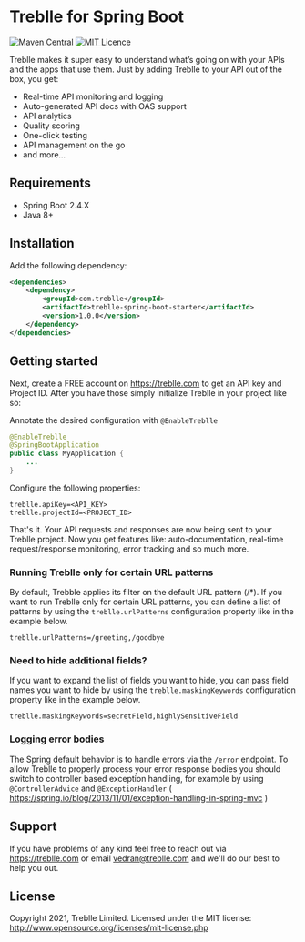 # Treblle for Spring Boot

[![Maven Central](https://maven-badges.herokuapp.com/maven-central/com.treblle/treblle-spring-boot-starter/badge.svg?style=plastic)](https://maven-badges.herokuapp.com/maven-central/com.treblle/treblle-spring-boot-starter)
[![MIT Licence](https://img.shields.io/npm/l/treblle)](LICENSE.md)

Treblle makes it super easy to understand what’s going on with your APIs and the apps that use them. Just by adding Treblle to your API out of the box, you get:

- Real-time API monitoring and logging
- Auto-generated API docs with OAS support
- API analytics
- Quality scoring
- One-click testing
- API management on the go
- and more...

## Requirements

- Spring Boot 2.4.X
- Java 8+

## Installation

Add the following dependency:

```xml
<dependencies>
    <dependency>
        <groupId>com.treblle</groupId>
        <artifactId>treblle-spring-boot-starter</artifactId>
        <version>1.0.0</version>
    </dependency>
</dependencies>
```

## Getting started

Next, create a FREE account on <https://treblle.com> to get an API key and Project ID. After you have those simply initialize Treblle in your project like so:

Annotate the desired configuration with `@EnableTreblle`

```java
@EnableTreblle
@SpringBootApplication
public class MyApplication {
    ...
}
```

Configure the following properties:

```csv
treblle.apiKey=<API_KEY>
treblle.projectId=<PROJECT_ID>
```

That's it. Your API requests and responses are now being sent to your Treblle project. Now you get features like: auto-documentation, real-time request/response monitoring, error tracking and so much more.

### Running Treblle only for certain URL patterns

By default, Trebble applies its filter on the default URL pattern (/*). If you want to run Treblle only for certain URL patterns, you can define a list of patterns by using the `treblle.urlPatterns` configuration property like in the example below.

```csv
treblle.urlPatterns=/greeting,/goodbye
```

### Need to hide additional fields?

If you want to expand the list of fields you want to hide, you can pass field names you want to hide by using the `treblle.maskingKeywords` configuration property like in the example below.

```csv
treblle.maskingKeywords=secretField,highlySensitiveField
```

### Logging error bodies

The Spring default behavior is to handle errors via the `/error` endpoint. To allow Treblle to properly process your error response bodies you should switch to controller based exception handling, for example by using `@ControllerAdvice` and `@ExceptionHandler` ( https://spring.io/blog/2013/11/01/exception-handling-in-spring-mvc )


## Support

If you have problems of any kind feel free to reach out via <https://treblle.com> or email vedran@treblle.com and we'll do our best to help you out.

## License

Copyright 2021, Treblle Limited. Licensed under the MIT license:
http://www.opensource.org/licenses/mit-license.php

